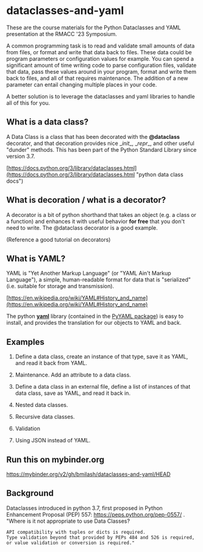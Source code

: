 # dataclasses-and-yaml

These are the course materials for the Python Dataclasses and YAML 
presentation at the RMACC '23 Symposium.

A common programming task is to read and validate small amounts of data from 
files, or format and write that data back to files. 
These data could be program parameters or configuration values for example. 
You can spend a significant amount of time writing code to parse 
configuration files, validate that data, pass these values around in your 
program, format and write them back to files, and all of that requires
maintenance. The addition of a new parameter can entail changing multiple
places in your code.

A better solution is to leverage the dataclasses and yaml libraries to
handle all of this for you.

## What is a data class?

A Data Class is a class that has been decorated with the __@dataclass__ 
decorator, and that decoration provides nice \__init__, \__repr__, and other 
useful "dunder" methods. This has been part of the Python Standard Library 
since version 3.7.

[https://docs.python.org/3/library/dataclasses.html](https://docs.python.org/3/library/dataclasses.html "python data class docs")

## What is decoration / what is a decorator?

A decorator is a bit of python shorthand that takes an
object (e.g. a class or a function) and enhances it with
useful behavior __for free__ that you don't need to write.
The @dataclass decorator is a good example.

(Reference a good tutorial on decorators)

## What is YAML?

YAML is "Yet Another Markup Language" (or "YAML Ain't Markup Language"),
a simple, human-readable format for data that is "serialized" (i.e. suitable 
for storage and transmission).  

[https://en.wikipedia.org/wiki/YAML#History_and_name](https://en.wikipedia.org/wiki/YAML#History_and_name)

The python [__yaml__](https://pyyaml.org) library (contained in the 
[PyYAML package](https://pypi.org/project/PyYAML/)) is easy to install, 
and provides the translation for our objects to YAML and back.

## Examples

1. Define a data class, create an instance of that type, save it as YAML, 
and read it back from YAML.

2. Maintenance. Add an attribute to a data class.

3. Define a data class in an external file, define a list of instances 
of that data class, save as YAML, and read it back in.

4. Nested data classes.

5. Recursive data classes.

6. Validation

7. Using JSON instead of YAML.

## Run this on mybinder.org

https://mybinder.org/v2/gh/bmilash/dataclasses-and-yaml/HEAD

## Background

Dataclasses introduced in python 3.7, first proposed in Python Enhancement
Proposal (PEP) 557: https://peps.python.org/pep-0557/ .
"Where is it not appropriate to use Data Classes?

    API compatibility with tuples or dicts is required.
    Type validation beyond that provided by PEPs 484 and 526 is required, or value validation or conversion is required."
